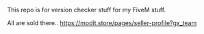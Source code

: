 This repo is for version checker stuff for my FiveM stuff.


All are sold there.. https://modit.store/pages/seller-profile?gx_team
